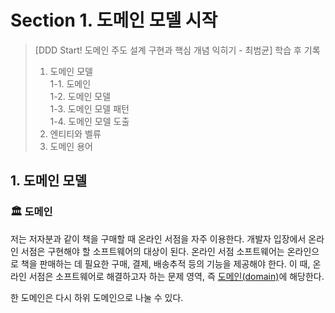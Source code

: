 Section 1. 도메인 모델 시작
=======================
> [DDD Start! 도메인 주도 설계 구현과 핵심 개념 익히기 - 최범균] 학습 후 기록
> 1. 도메인 모델<br>
> 1-1. 도메인<br>
> 1-2. 도메인 모델<br>
> 1-3. 도메인 모델 패턴<br>
> 1-4. 도메인 모델 도출<br>
> 2. 엔티티와 벨류
> 3. 도메인 용어

## 1. 도메인 모델

### 🏛️ 도메인
저는 저자분과 같이 책을 구매할 때 온라인 서점을 자주 이용한다. 개발자 입장에서 온라인 서점은 구현해야 할 소프트웨어의 대상이 된다. 온라인 서점 소프트웨어는 온라인으로 책을 판매하는 데 필요한 구매, 결제, 배송추적 등의 기능을 제공해야 한다.
이 때, 온라인 서점은 소프트웨어로 해결하고자 하는 문제 영역, 즉 <ins>도메인(domain)</ins>에 해당한다.

한 도메인은 다시 하위 도메인으로 나눌 수 있다.

